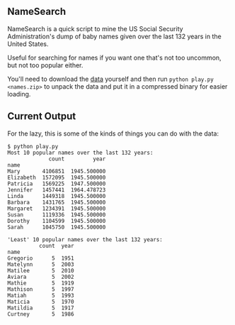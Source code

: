 ## NameSearch

NameSearch is a quick script to mine the US Social Security Administration's 
dump of baby names given over the last 132 years in the United States.

Useful for searching for names if you want one that's not too uncommon, but not 
too popular either. 

You'll need to download the 
[data](http://www.ssa.gov/oact/babynames/limits.html) yourself and then run
```python play.py <names.zip>```
to unpack the data and put it in a compressed binary for easier loading.



## Current Output

For the lazy, this is some of the kinds of things you can do with the data:

    $ python play.py
    Most 10 popular names over the last 132 years:
                 count         year
    name                           
    Mary       4106851  1945.500000
    Elizabeth  1572095  1945.500000
    Patricia   1569225  1947.500000
    Jennifer   1457441  1964.478723
    Linda      1449318  1945.500000
    Barbara    1431765  1945.500000
    Margaret   1234391  1945.500000
    Susan      1119336  1945.500000
    Dorothy    1104599  1945.500000
    Sarah      1045750  1945.500000
    
    'Least' 10 popular names over the last 132 years:
              count  year
    name                 
    Gregorio      5  1951
    Matelynn      5  2003
    Matilee       5  2010
    Aviara        5  2002
    Mathie        5  1919
    Mathison      5  1997
    Matiah        5  1993
    Maticia       5  1970
    Matildia      5  1917
    Curtney       5  1986

